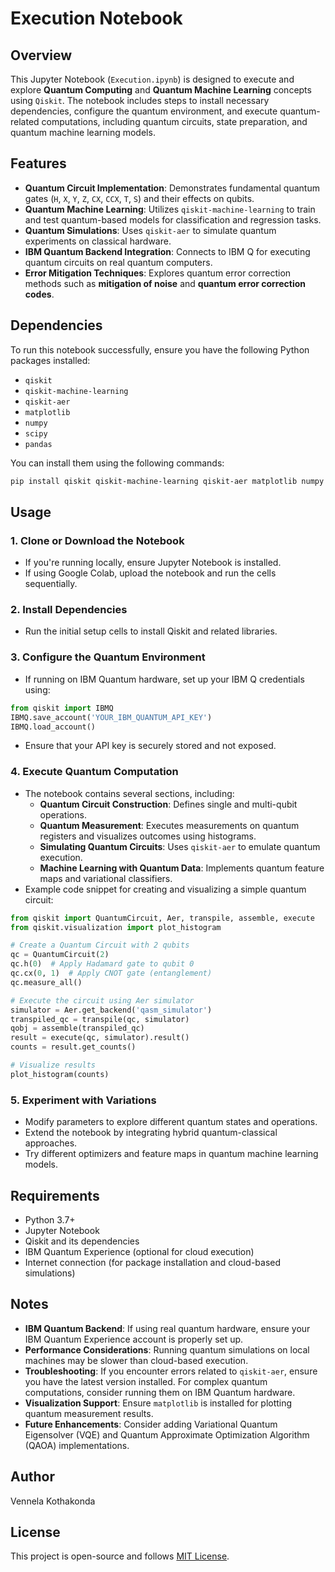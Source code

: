 # Execution Notebook

## Overview
This Jupyter Notebook (`Execution.ipynb`) is designed to execute and explore **Quantum Computing** and **Quantum Machine Learning** concepts using `Qiskit`. The notebook includes steps to install necessary dependencies, configure the quantum environment, and execute quantum-related computations, including quantum circuits, state preparation, and quantum machine learning models.

## Features
- **Quantum Circuit Implementation**: Demonstrates fundamental quantum gates (`H`, `X`, `Y`, `Z`, `CX`, `CCX`, `T`, `S`) and their effects on qubits.
- **Quantum Machine Learning**: Utilizes `qiskit-machine-learning` to train and test quantum-based models for classification and regression tasks.
- **Quantum Simulations**: Uses `qiskit-aer` to simulate quantum experiments on classical hardware.
- **IBM Quantum Backend Integration**: Connects to IBM Q for executing quantum circuits on real quantum computers.
- **Error Mitigation Techniques**: Explores quantum error correction methods such as **mitigation of noise** and **quantum error correction codes**.

## Dependencies
To run this notebook successfully, ensure you have the following Python packages installed:
- `qiskit`
- `qiskit-machine-learning`
- `qiskit-aer`
- `matplotlib`
- `numpy`
- `scipy`
- `pandas`

You can install them using the following commands:
```sh
pip install qiskit qiskit-machine-learning qiskit-aer matplotlib numpy scipy pandas --upgrade
```

## Usage
### 1. Clone or Download the Notebook
   - If you're running locally, ensure Jupyter Notebook is installed.
   - If using Google Colab, upload the notebook and run the cells sequentially.

### 2. Install Dependencies
   - Run the initial setup cells to install Qiskit and related libraries.

### 3. Configure the Quantum Environment
   - If running on IBM Quantum hardware, set up your IBM Q credentials using:
   ```python
   from qiskit import IBMQ
   IBMQ.save_account('YOUR_IBM_QUANTUM_API_KEY')
   IBMQ.load_account()
   ```
   - Ensure that your API key is securely stored and not exposed.

### 4. Execute Quantum Computation
   - The notebook contains several sections, including:
     - **Quantum Circuit Construction**: Defines single and multi-qubit operations.
     - **Quantum Measurement**: Executes measurements on quantum registers and visualizes outcomes using histograms.
     - **Simulating Quantum Circuits**: Uses `qiskit-aer` to emulate quantum execution.
     - **Machine Learning with Quantum Data**: Implements quantum feature maps and variational classifiers.
   - Example code snippet for creating and visualizing a simple quantum circuit:
   ```python
   from qiskit import QuantumCircuit, Aer, transpile, assemble, execute
   from qiskit.visualization import plot_histogram

   # Create a Quantum Circuit with 2 qubits
   qc = QuantumCircuit(2)
   qc.h(0)  # Apply Hadamard gate to qubit 0
   qc.cx(0, 1)  # Apply CNOT gate (entanglement)
   qc.measure_all()
   
   # Execute the circuit using Aer simulator
   simulator = Aer.get_backend('qasm_simulator')
   transpiled_qc = transpile(qc, simulator)
   qobj = assemble(transpiled_qc)
   result = execute(qc, simulator).result()
   counts = result.get_counts()
   
   # Visualize results
   plot_histogram(counts)
   ```

### 5. Experiment with Variations
   - Modify parameters to explore different quantum states and operations.
   - Extend the notebook by integrating hybrid quantum-classical approaches.
   - Try different optimizers and feature maps in quantum machine learning models.

## Requirements
- Python 3.7+
- Jupyter Notebook
- Qiskit and its dependencies
- IBM Quantum Experience (optional for cloud execution)
- Internet connection (for package installation and cloud-based simulations)

## Notes
- **IBM Quantum Backend**: If using real quantum hardware, ensure your IBM Quantum Experience account is properly set up.
- **Performance Considerations**: Running quantum simulations on local machines may be slower than cloud-based execution.
- **Troubleshooting**: If you encounter errors related to `qiskit-aer`, ensure you have the latest version installed. For complex quantum computations, consider running them on IBM Quantum hardware.
- **Visualization Support**: Ensure `matplotlib` is installed for plotting quantum measurement results.
- **Future Enhancements**: Consider adding Variational Quantum Eigensolver (VQE) and Quantum Approximate Optimization Algorithm (QAOA) implementations.

## Author
Vennela Kothakonda

## License
This project is open-source and follows [MIT License](LICENSE).
